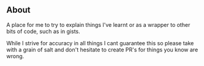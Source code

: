 ## About

A place for me to try to explain things I've learnt or as a wrapper to other bits of code, such as in gists.

While I strive for accuracy in all things I cant guarantee this so please take with a grain of salt and don't hesitate to create PR's for things you know are wrong.
